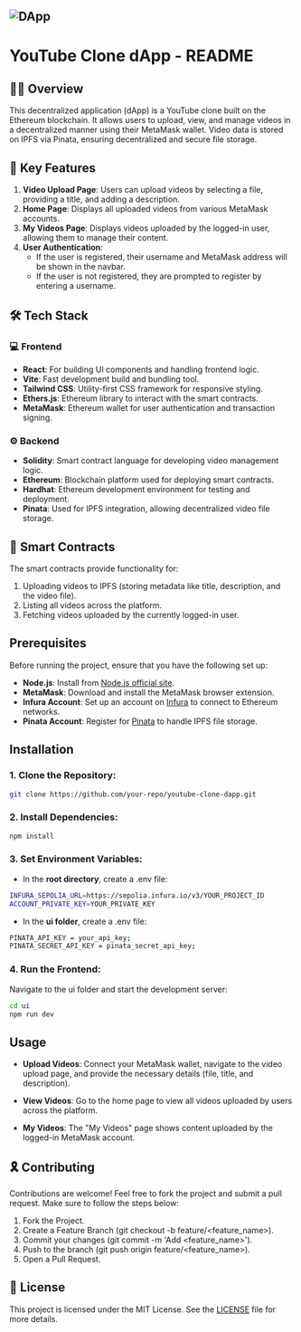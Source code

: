 ## ![DApp](https://img.shields.io/badge/YouTube-FF0000?style=for-the-badge&logo=youtube&logoColor=white)
# YouTube Clone dApp - README

## 👩‍💻 Overview

This decentralized application (dApp) is a YouTube clone built on the Ethereum blockchain. It allows users to upload, view, and manage videos in a decentralized manner using their MetaMask wallet. Video data is stored on IPFS via Pinata, ensuring decentralized and secure file storage.

## 📝 Key Features

1. **Video Upload Page**: Users can upload videos by selecting a file, providing a title, and adding a description.
2. **Home Page**: Displays all uploaded videos from various MetaMask accounts.
3. **My Videos Page**: Displays videos uploaded by the logged-in user, allowing them to manage their content.
4. **User Authentication**:
   - If the user is registered, their username and MetaMask address will be shown in the navbar.
   - If the user is not registered, they are prompted to register by entering a username.

## 🛠️ Tech Stack

### 💻 Frontend
- **React**: For building UI components and handling frontend logic.
- **Vite**: Fast development build and bundling tool.
- **Tailwind CSS**: Utility-first CSS framework for responsive styling.
- **Ethers.js**: Ethereum library to interact with the smart contracts.
- **MetaMask**: Ethereum wallet for user authentication and transaction signing.

### ⚙️ Backend
- **Solidity**: Smart contract language for developing video management logic.
- **Ethereum**: Blockchain platform used for deploying smart contracts.
- **Hardhat**: Ethereum development environment for testing and deployment.
- **Pinata**: Used for IPFS integration, allowing decentralized video file storage.

## 📝 Smart Contracts

The smart contracts provide functionality for:
1. Uploading videos to IPFS (storing metadata like title, description, and the video file).
2. Listing all videos across the platform.
3. Fetching videos uploaded by the currently logged-in user.

## Prerequisites

Before running the project, ensure that you have the following set up:

- **Node.js**: Install from [Node.js official site](https://nodejs.org/).
- **MetaMask**: Download and install the MetaMask browser extension.
- **Infura Account**: Set up an account on [Infura](https://infura.io/) to connect to Ethereum networks.
- **Pinata Account**: Register for [Pinata](https://pinata.cloud/) to handle IPFS file storage.

## Installation

### 1. Clone the Repository:
```bash
git clone https://github.com/your-repo/youtube-clone-dapp.git
```
### 2. Install Dependencies:
```bash
npm install
```
### 3. Set Environment Variables:
- In the **root directory**, create a .env file:
```bash
INFURA_SEPOLIA_URL=https://sepolia.infura.io/v3/YOUR_PROJECT_ID
ACCOUNT_PRIVATE_KEY=YOUR_PRIVATE_KEY
```
- In the **ui folder**, create a .env file:
```bash
PINATA_API_KEY = your_api_key;
PINATA_SECRET_API_KEY = pinata_secret_api_key;
```
### 4. Run the Frontend:
Navigate to the ui folder and start the development server:
```bash
cd ui
npm run dev
```

## Usage

- **Upload Videos**: Connect your MetaMask wallet, navigate to the video upload page, and provide the necessary details (file, title, and description).

- **View Videos**: Go to the home page to view all videos uploaded by users across the platform.

- **My Videos**: The "My Videos" page shows content uploaded by the logged-in MetaMask account.

## 🎗️ Contributing

Contributions are welcome! Feel free to fork the project and submit a pull request. Make sure to follow the steps below:

1. Fork the Project.
2. Create a Feature Branch (git checkout -b feature/<feature_name>).
3. Commit your changes (git commit -m 'Add <feature_name>').
4. Push to the branch (git push origin feature/<feature_name>).
5. Open a Pull Request.

## 📝 License

This project is licensed under the MIT License. See the [LICENSE](https://github.com/akshaj-22/certiapp/blob/main/License.txt) file for more details.